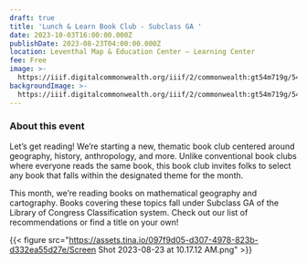 ```yaml
---
draft: true
title: 'Lunch & Learn Book Club - Subclass GA '
date: 2023-10-03T16:00:00.000Z
publishDate: 2023-08-23T04:00:00.000Z
location: Leventhal Map & Education Center – Learning Center
fee: Free
image: >-
  https://iiif.digitalcommonwealth.org/iiif/2/commonwealth:gt54m719g/54,67,3854,3049/2000,/0/default.jpg
backgroundImage: >-
  https://iiif.digitalcommonwealth.org/iiif/2/commonwealth:gt54m719g/54,67,3854,3049/2000,/0/default.jpg
---
```


### About this event

Let’s get reading! We’re starting a new, thematic book club centered around geography, history, anthropology, and more. Unlike conventional book clubs where everyone reads the same book, this book club invites folks to select any book that falls within the designated theme for the month.

This month, we’re reading books on mathematical geography and cartography. Books covering these topics fall under Subclass GA of the Library of Congress Classification system. Check out our list of recommendations or find a title on your own!

{{< figure src="https://assets.tina.io/097f9d05-d307-4978-823b-d332ea55d27e/Screen Shot 2023-08-23 at 10.17.12 AM.png" >}}
